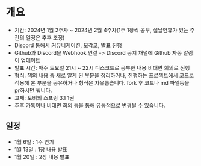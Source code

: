 # 개요
- 기간: 2024년 1월 2주차 ~ 2024년 2월 4주차(1주 1장씩 공부, 설날연휴가 있는 주간의 일정은 추후 조정)
- Discord 통해서 커뮤니케이션, 모각코, 발표 진행
- Github과 Discord을 Webhook 연결 -> Discord 공지 채널에 Github 자동 알림이 업데이트 
- 발표 시간: 매주 토요일 21시 ~ 22시 디스코드로 공부한 내용 비대면 회의로 진행
- 형식: 책의 내용 중 새로 알게 된 부분을 정리하거나, 진행하는 프로젝트에서 코드로 적용해 본 부분을 공유하거나 형식은 자유롭습니다. fork 후 코드나 md 파일등을 pr하시면 됩니다.
- 교재: 토비의 스프링 3.1 1권
- 추후 카톡이나 비대면 회의 등을 통해 유동적으로 변경될 수 있습니다.

## 일정
- 1월 6일 : 1주 연기
- 1월 13일 : 1장 내용 발표 
- 1월 20일 : 2장 내용 발표
